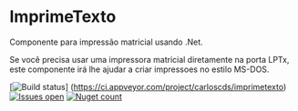 # ImprimeTexto
Componente para impressão matricial usando .Net.

Se você precisa usar uma impressora matricial diretamente na porta LPTx, este componente irá lhe ajudar a criar impressoes no estilo MS-DOS.

[![Build status](https://ci.appveyor.com/api/projects/status/egxramujkc2j8vpx?svg=true)]
(https://ci.appveyor.com/project/carloscds/imprimetexto)
[![Issues open](https://img.shields.io/github/issues/CDSInformatica/ImprimeTexto.svg)](https://github.com/CDSInformatica/ImprimeTexto/issues)
[![Nuget count](http://img.shields.io/nuget/v/CDSImprimeTexto.svg)](https://www.nuget.org/packages/CDSImprimeTexto/)



